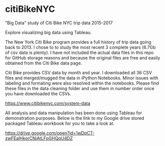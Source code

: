 # citiBikeNYC
"Big Data" study of Citi Bike NYC trip data 2015-2017

Explore visualizing big data using Tableau.

The New York Citi Bike program provides a full history of trip data going back to 2013. I chose to to study the most recent 3 complete years (6.7Gb of csv data is plenty). I have not included the actual data files in this repo for GitHub storage reasons and because the original files are free and easily obtained from the Citi Bike data page.

Citi Bike provides CSV data by month and year. I downloaded all 36 CSV files and merged/mugged the data in iPython Notebooks. Minor issues with labeling and formating were also resolved within the notebooks. Please find these files in the data cleaning folder and use them in number order once you have downloaded the CSVs.

https://www.citibikenyc.com/system-data

All analysis and data manipulation has been done using Tableau for demonstration purposes. Below is the link to my Google drive stored packaged Tableau workbook for you to take a look at.

https://drive.google.com/open?id=1wDpCT-zwFEalHkorCNiAtLFpGHQqU4DZ
